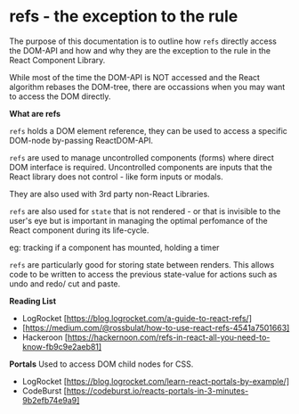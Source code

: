 # refs - the exception to the rule

The purpose of this documentation is to outline how `refs` directly access the DOM-API and how and why they are the exception to the rule in the React Component Library.

While most of the time the DOM-API is NOT accessed and the React algorithm rebases the DOM-tree, there are occassions when you may want to access the DOM directly.

**What are refs**

`refs` holds a DOM element reference, they can be used to access a specific DOM-node by-passing ReactDOM-API.

`refs` are used to manage uncontrolled components (forms) where direct DOM interface is required. Uncontrolled components are inputs that the React library does not control - like form inputs or modals.

They are also used with 3rd party non-React Libraries.

`refs` are also used for `state` that is not rendered - or that is invisible to the user's eye but is important in managing the optimal perfomance of the React component during its life-cycle.

eg: tracking if a component has mounted, holding a timer

`refs` are particularly good for storing state between renders. This allows code to be written to access the previous state-value for actions such as undo and redo/ cut and paste.

**Reading List**

- LogRocket [https://blog.logrocket.com/a-guide-to-react-refs/]
- [https://medium.com/@rossbulat/how-to-use-react-refs-4541a7501663]
- Hackeroon [https://hackernoon.com/refs-in-react-all-you-need-to-know-fb9c9e2aeb81]

**Portals**
Used to access DOM child nodes for CSS.

- LogRocket [https://blog.logrocket.com/learn-react-portals-by-example/]
- CodeBurst [https://codeburst.io/reacts-portals-in-3-minutes-9b2efb74e9a9]

